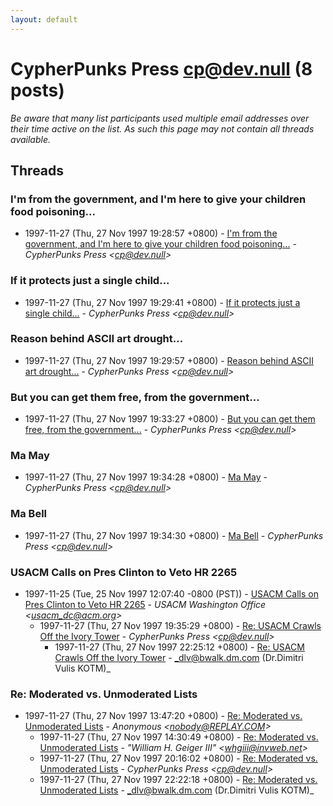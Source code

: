 ```yaml
---
layout: default
---
```


# CypherPunks Press <cp@dev.null> (8 posts)

_Be aware that many list participants used multiple email addresses over their time active on the list. As such this page may not contain all threads available._

## Threads

### I'm from the government, and I'm here to give your children food poisoning...
+ 1997-11-27 (Thu, 27 Nov 1997 19:28:57 +0800) - [I'm from the government, and I'm here to give your children food poisoning...](/archive/1997/11/a413e7b8d08c118ed8166cd24d4c8ebe80d21d6083048e2b0ba5ce2d3d4687fd) - _CypherPunks Press \<cp@dev.null\>_

### If it protects just a single child...
+ 1997-11-27 (Thu, 27 Nov 1997 19:29:41 +0800) - [If it protects just a single child...](/archive/1997/11/fcb2044b9abc7ef77e4aab01debf713454d791afc6cb42bc2776783d8b4d32cd) - _CypherPunks Press \<cp@dev.null\>_

### Reason behind ASCII art drought...
+ 1997-11-27 (Thu, 27 Nov 1997 19:29:57 +0800) - [Reason behind ASCII art drought...](/archive/1997/11/568badfe7354c06b87d0a900bfacb014f14bd7e56660df1f79b080c14f1cac43) - _CypherPunks Press \<cp@dev.null\>_

### But you can get them free, from the government...
+ 1997-11-27 (Thu, 27 Nov 1997 19:33:27 +0800) - [But you can get them free, from the government...](/archive/1997/11/090413655f0d4cffa4a43ebcc6fc86c19b66eb8604791ba682f0ee6a265197c0) - _CypherPunks Press \<cp@dev.null\>_

### Ma May
+ 1997-11-27 (Thu, 27 Nov 1997 19:34:28 +0800) - [Ma May](/archive/1997/11/b8d18ead313ca4763286c247bc63f189ed66d3085003108a3b6e21152811b3d8) - _CypherPunks Press \<cp@dev.null\>_

### Ma Bell
+ 1997-11-27 (Thu, 27 Nov 1997 19:34:30 +0800) - [Ma Bell](/archive/1997/11/8cd5a91d1b295fd391fc9620844a02fc4b0a06b4073cbee9a11085decef6fb7a) - _CypherPunks Press \<cp@dev.null\>_

### USACM Calls on Pres Clinton to Veto HR 2265
+ 1997-11-25 (Tue, 25 Nov 1997 12:07:40 -0800 (PST)) - [USACM Calls on Pres Clinton to Veto HR 2265](/archive/1997/11/bda2c3b8bb61ace1357793104a7b0338f4ec7426183e6d093f84b3f46456c1e9) - _USACM Washington Office \<usacm_dc@acm.org\>_
  + 1997-11-27 (Thu, 27 Nov 1997 19:35:29 +0800) - [Re: USACM Crawls Off the Ivory Tower](/archive/1997/11/a34e480ebe45ebf5cc98450980ac0c1554865390b70322eb46dea5dcb0175dab) - _CypherPunks Press \<cp@dev.null\>_
    + 1997-11-27 (Thu, 27 Nov 1997 22:25:12 +0800) - [Re: USACM Crawls Off the Ivory Tower](/archive/1997/11/69b99c50b111b7e70a4439739e27489a5904bf76c4fbd527d75444618d90dcca) - _dlv@bwalk.dm.com (Dr.Dimitri Vulis KOTM)_

### Re: Moderated vs. Unmoderated Lists
+ 1997-11-27 (Thu, 27 Nov 1997 13:47:20 +0800) - [Re: Moderated vs. Unmoderated Lists](/archive/1997/11/21078af96dac793aa7141276af96a6539e045151c606c40a9d545462612088e5) - _Anonymous \<nobody@REPLAY.COM\>_
  + 1997-11-27 (Thu, 27 Nov 1997 14:30:49 +0800) - [Re: Moderated vs. Unmoderated Lists](/archive/1997/11/f0e836570c73f4dbbe3b30e7f64d49998402e957a7d6472e565d6fc358800a7e) - _"William H. Geiger III" \<whgiii@invweb.net\>_
  + 1997-11-27 (Thu, 27 Nov 1997 20:16:02 +0800) - [Re: Moderated vs. Unmoderated Lists](/archive/1997/11/aa6339275035d795d42060f6355690d711f4104b5cf0852e5efe5d7dab0d705c) - _CypherPunks Press \<cp@dev.null\>_
  + 1997-11-27 (Thu, 27 Nov 1997 22:22:18 +0800) - [Re: Moderated vs. Unmoderated Lists](/archive/1997/11/988609aea5bc964acc61abab67862e6ccc172517bc9fa41142dbf8644a83b463) - _dlv@bwalk.dm.com (Dr.Dimitri Vulis KOTM)_

